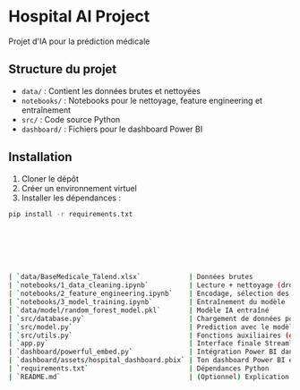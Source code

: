 # Hospital AI Project

Projet d'IA pour la prédiction médicale

## Structure du projet

- `data/` : Contient les données brutes et nettoyées
- `notebooks/` : Notebooks pour le nettoyage, feature engineering et entraînement
- `src/` : Code source Python
- `dashboard/` : Fichiers pour le dashboard Power BI

## Installation

1. Cloner le dépôt
2. Créer un environnement virtuel
3. Installer les dépendances :
```bash
pip install -r requirements.txt







| `data/BaseMedicale_Talend.xlsx`            | Données brutes                                          |
| `notebooks/1_data_cleaning.ipynb`          | Lecture + nettoyage (drop, format, null)                |
| `notebooks/2_feature_engineering.ipynb`    | Encodage, sélection des features                        |
| `notebooks/3_model_training.ipynb`         | Entraînement du modèle                                  |
| `data/model/random_forest_model.pkl`       | Modèle IA entraîné                                      |
| `src/database.py`                          | Chargement de données pour l’interface                  |
| `src/model.py`                             | Prediction avec le modèle IA                            |
| `src/utils.py`                             | Fonctions auxiliaires (ex: encodage, calcul taux, etc.) |
| `app.py`                                   | Interface finale Streamlit                              |
| `dashboard/powerful_embed.py`              | Intégration Power BI dans Streamlit                     |
| `dashboard/assets/hospital_dashboard.pbix` | Ton dashboard Power BI exporté                          |
| `requirements.txt`                         | Dépendances Python                                      |
| `README.md`                                | (Optionnel) Explication projet                          |
